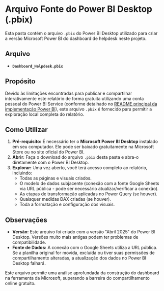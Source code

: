 # Arquivo Fonte do Power BI Desktop (.pbix)

Esta pasta contém o arquivo `.pbix` do Power BI Desktop utilizado para criar a versão Microsoft Power BI do dashboard de helpdesk neste projeto.

## Arquivo

*   **`Dashboard_Helpdesk.pbix`**

## Propósito

Devido às limitações encontradas para publicar e compartilhar interativamente este relatório de forma gratuita utilizando uma conta pessoal do Power BI Service (conforme detalhado no [README principal da implementação Power BI](../README.md)), este arquivo `.pbix` é fornecido para permitir a exploração local completa do relatório.

## Como Utilizar

1.  **Pré-requisito:** É necessário ter o **Microsoft Power BI Desktop** instalado em seu computador. Ele pode ser baixado gratuitamente na Microsoft Store ou no site oficial do Power BI.
2.  **Abrir:** Faça o download do arquivo `.pbix` desta pasta e abra-o diretamente com o Power BI Desktop.
3.  **Explorar:** Uma vez aberto, você terá acesso completo ao relatório, incluindo:
    *   Todas as páginas e visuais criados.
    *   O modelo de dados subjacente (conexão com a fonte Google Sheets via URL pública - pode ser necessário atualizar/verificar a conexão).
    *   As etapas de transformação aplicadas no Power Query (se houver).
    *   Quaisquer medidas DAX criadas (se houver).
    *   Toda a formatação e configuração dos visuais.

## Observações

*   **Versão:** Este arquivo foi criado com a versão "Abril 2025" do Power BI Desktop. Versões muito mais antigas podem ter problemas de compatibilidade.
*   **Fonte de Dados:** A conexão com o Google Sheets utiliza a URL pública. Se a planilha original for movida, excluída ou tiver suas permissões de compartilhamento alteradas, a atualização dos dados no Power BI Desktop falhará.

Este arquivo permite uma análise aprofundada da construção do dashboard na ferramenta da Microsoft, superando a barreira do compartilhamento online gratuito.
